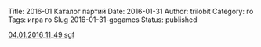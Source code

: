 Title: 2016-01 Каталог партий
Date: 2016-01-31
Author: trilobit
Category: го
Tags: игра го
Slug 2016-01-31-gogames
Status: published


[04.01.2016_11_49.sgf](http://eidogo.com/#url:https://raw.githubusercontent.com/zztrilobit/zztrilobit.github.io/master/sgf/04.01.2016_11_49.sgf)


